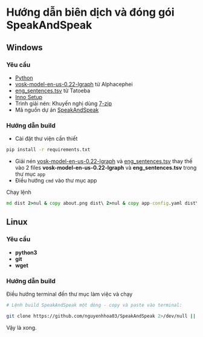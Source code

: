 # Hướng dẫn biên dịch và đóng gói SpeakAndSpeak
## Windows
### Yêu cầu
- [Python](https://www.python.org/downloads/)
- [vosk-model-en-us-0.22-lgraph](https://alphacephei.com/vosk/models/vosk-model-en-us-0.22-lgraph.zip) từ Alphacephei
- [eng_sentences.tsv](https://downloads.tatoeba.org/exports/per_language/eng/eng_sentences.tsv.bz2) từ Tatoeba
- [Inno Setup](https://jrsoftware.org/isdl.php#stable)
- Trình giải nén: Khuyến nghị dùng [7-zip](https://www.7-zip.org/)
- Mã nguồn dự án [SpeakAndSpeak](https://github.com/nguyenhhoa03/SpeakAndSpeak/archive/refs/heads/main.zip)
### Hướng dẫn build
- Cài đặt thư viện cần thiết
```cmd
pip install -r requirements.txt
```
- Giải nén [vosk-model-en-us-0.22-lgraph](https://alphacephei.com/vosk/models/vosk-model-en-us-0.22-lgraph.zip) và [eng_sentences.tsv](https://downloads.tatoeba.org/exports/per_language/eng/eng_sentences.tsv.bz2) thay thế vào 2 files **vosk-model-en-us-0.22-lgraph** và **eng_sentences.tsv** trong thư mục `app`
- Điều hướng `cmd` vào thư mục app

Chạy lệnh
```cmd
md dist 2>nul & copy about.png dist\ 2>nul & copy app-config.yaml dist\ 2>nul & copy eng_sentences.tsv dist\ 2>nul & copy user-data.yaml dist\ 2>nul & copy welcome.png dist\ 2>nul & pyinstaller --onefile --noconsole --add-binary "C:\Users\%USERNAME%\AppData\Local\Programs\Python\Python313\Lib\site-packages\vosk\libvosk.dll;vosk" --add-data "vosk-model-en-us-0.22-lgraph;vosk-model-en-us-0.22-lgraph" --add-data "about.png;." --add-data "app-config.yaml;." --add-data "eng_sentences.tsv;." --add-data "user-data.yaml;." --add-data "welcome.png;." --icon "welcome.ico" --hidden-import "PIL._tkinter_finder" --name "SpeakAndSpeak" app.py & cd dist & echo ✅ Build completed! Run with: SpeakAndSpeak.exe & dir
```

## Linux
### Yêu cầu 
- **python3**
- **git**
- **wget**
 ### Hướng dẫn build
  Điều hướng terminal đến thư mục làm việc và chạy
  ```bash
# Lệnh build SpeakAndSpeak một dòng - copy và paste vào terminal:

git clone https://github.com/nguyenhhoa03/SpeakAndSpeak 2>/dev/null || echo "Repository exists"; cd SpeakAndSpeak; pip install -r requirements.txt; cd app; wget -nc https://alphacephei.com/vosk/models/vosk-model-en-us-0.22-lgraph.zip; wget -nc https://downloads.tatoeba.org/exports/per_language/eng/eng_sentences.tsv.bz2; unzip -o vosk-model-en-us-0.22-lgraph.zip; bunzip2 -f eng_sentences.tsv.bz2; rm -f vosk-model-en-us-0.22-lgraph.zip eng_sentences.tsv.bz2; mkdir -p dist; cp about.png app-config.yaml eng_sentences.tsv user-data.yaml welcome.png dist/ 2>/dev/null || true; pyinstaller --onefile --noconsole --add-binary "$(python -c 'import vosk, os; print(os.path.join(os.path.dirname(vosk.__file__), "libvosk.so"))'):vosk" --add-data "vosk-model-en-us-0.22-lgraph:vosk-model-en-us-0.22-lgraph" --add-data "about.png:." --add-data "app-config.yaml:." --add-data "eng_sentences.tsv:." --add-data "user-data.yaml:." --add-data "welcome.png:." --icon "welcome.ico" --hidden-import "PIL._tkinter_finder" --name "SpeakAndSpeak" app.py; cd dist; echo "✅ Build completed! Run with: ./SpeakAndSpeak"; ls -la
```
Vậy là xong.
